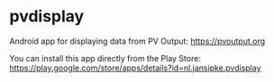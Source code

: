 # pvdisplay
Android app for displaying data from PV Output: https://pvoutput.org

You can install this app directly from the Play Store: https://play.google.com/store/apps/details?id=nl.jansipke.pvdisplay
